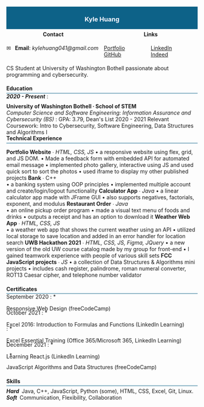 <div width="100%" height="100%" style="background: #0d6288; display: flex; justify-content: center; align-items: center;margin: -15px 0 -20px 0;">
    <h3 width="100%" height="100%" style="text-align: center; color: ghostwhite;">
        Kyle Huang
    </h3>
</div>

<div width="100%" height="100%" style="display: flex; justify-content: space-evenly; align-center: center;">
    <div style="width: 100%; height: 100%; margin-right: 10px; padding: 5px 0 10px 0;">
        <h4 style="text-align: center;">Contact</h4>
        <span>&#9993;&ensp; <b>Email</b>: <em>kylehuang041@gmail.com</em></span>
    </div>
    <div style="width: 100%; height: 100%; display: flex; flex-direction: column; justify-content: center; padding: 5px 0;">
        <h4 style="text-align: center;">Links</h4>
        <div style="display: flex; flex-direction: row; width: 100%;
        height: 100%; justify-content: space-around;">
            <div style="width: 100%; height: 100%;">
                <a target="_blank" href="https://kylehuang041.github.io/Portfolio/">Portfolio</a><br>
                <a target="_blank" href="https://github.com/kylehuang041">GitHub</a><br>
            </div>
            <div style="width: 100%; height: 100%;">
                <a target="_blank" href="https://www.linkedin.com/in/kyle-huang-9492811ba/">LinkedIn</a><br>
                <a target="_blank" href="https://my.indeed.com/p/kyleh-r7behmb">Indeed</a><br>
            </div>
        </div>
    </div>
</div>

<p>CS Student at University of Washington Bothell passionate about programming and cybersecurity.</p>

#### Education

<hr style="background: #0d6288; margin: -15px 0 -15px 0;">

<b><i>2020 - Present</i></b>
: <p style="margin: -5px 0 -20px 0"><strong>University of Washington Bothell ∙ School of STEM</strong><br><em>Computer Science and Software Engineering: Information Assurance and Cybersecurity (BS)</em>
: GPA: 3.79, Dean's List 2020 - 2021
Relevant Coursework: Intro to Cybersecurity, Software Engineering, Data Structures and Algorithms I</p>

#### Technical Experience

<hr style="background: #0d6288; margin: -15px 0 5px 0;">

<b>Portfolio Website</b> ∙ <i>HTML, CSS, JS</i>
•	a responsive website using flex, grid, and JS DOM.
•	Made a feedback form with embedded API for automated email message 
•	implemented photo gallery, interactive using JS and used quick sort to sort the photos
•	used iframe to display my other published projects
<b>Bank</b> ∙ <i></i>C++			
•	a banking system using OOP principles
•	implemented multiple account and create/login/logout functionality
<b>Calculator App</b> ∙ <i>Java</i>	
•	a linear calculator app made with JFrame GUI
•	also supports negatives, factorials, exponent, and modulus
<b>Restaurant Order</b> ∙ <i>Java</i>	
•	an online pickup order program
•	made a visual text menu of foods and drinks
•	outputs a receipt and has an option to download it
<b>Weather Web App</b> ∙ <i>HTML, CSS, JS</i>	
•	a weather web app that shows the current weather using an API
•	utilized local storage to save location and added in an error handler for location search
<b>UWB Hackathon 2021</b> ∙ <i>HTML, CSS, JS, Figma, JQuery</i>
•	a new version of the old UW course catalog made by my group for front-end
•	I gained teamwork experience with people of various skill sets
<b>FCC JavaScript projects</b> ∙ <i>JS</i>
•	a collection of Data Structures & Algorithms mini projects
•	includes cash register, palindrome, roman numeral converter, ROT13 Caesar cipher, and telephone number validator

#### Certificates

<hr style="background: #0d6288; margin: -15px 0 -15px 0;">

September 2020
: * <p style="margin-bottom: -20px;">Responsive Web Design (freeCodeCamp)</p>

October 2021
: * <p style="margin-bottom: -20px;">Excel 2016: Introduction to Formulas and Functions (LinkedIn Learning)</p>

: * <p style="margin-bottom: -20px;">Excel Essential Training (Office 365/Microsoft 365, LinkedIn Learning)</p>

December 2021
: * <p style="margin-bottom: -20px;">Learning React.js (LinkedIn Learning)</p>
: * <p>JavaScript Algorithms and Data Structures (freeCodeCamp)</p>

#### Skills

<hr style="background: #0d6288; margin: -15px 0 5px 0;">

<p style="margin: 0px;"><strong><i>Hard</i></strong>&ensp;Java, C++, JavaScript, Python (some), HTML, CSS, Excel, Git, Linux.
<p style="margin: 0;"><strong><i>Soft</i></strong>&ensp;Communication, Flexibility, Collaboration</p>